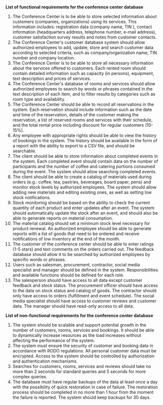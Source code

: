 **List of functional requirements for the conference center database**
1. The Conference Center is to be able to store selected information about customers (companies, organizations) using its services. This information includes: registration data (company name, TIN ), contact information (headquarters address, telephone number, e-mail address), customer satisfaction survey results and notes from customer contacts.
2. The Conference Center's customer database system should allow authorized employees to add, update, store and search customer data according to selected criteria, such as company/organization name, TIN number and company location.
3. The Conference Center is to be able to store all necessary information about the services offered to customers. Each rented room should contain detailed information such as capacity (in persons), equipment, text description and prices of services.
4. The Conference Center's database of rooms and services should allow authorized employees to search by words or phrases contained in the text description of each item, and to filter results by categories such as room type and availability.
5. The Conference Center should be able to record all reservations in the system. Each reservation should include information such as the date and time of the reservation, details of the customer making the reservation, a list of reserved rooms and services with their schedule, and the total rental price including discount for regular customers (10-15%).
6. Any employee with appropriate rights should be able to view the history of bookings in the system. The history should be available in the form of a report with the ability to export to a CSV file, and should be searchable.
7. The client should be able to store information about completed events in the system. Each completed event should contain data on the number of participants and the number of coffee and catering portions consumed during the event. The system should allow searching completed events.
8. The client should be able to create a catalog of materials used during orders (e.g.: coffee, tea, pastries, beverages, board paper, pens) and monitor stock levels by authorized employees. The system should allow adding new materials and editing existing ones, as well as setting low stock notifications.
9. Stock monitoring should be based on the ability to check the current quantity of each product and enter updates after an event. The system should automatically update the stock after an event, and should also be able to generate reports on material consumption.
10. The material catalog should set a minimum stock level necessary for product renewal. An authorized employee should be able to generate reports with a list of goods that need to be ordered and receive notifications of low inventory at the end of the month.
11. The customer of the conference center should be able to enter ratings (1-5 stars) and text comments on the orders carried out. The feedback database should allow it to be searched by authorized employees by specific words or phrases.
12. Users such as salesman, procurement, contractor, social media specialist and manager should be defined in the system. Responsibilities and available functions should be defined for each role.
13. The salesperson should have access to all data except customer feedback and stock status. The procurement officer should have access to the data on stock status and catalog of goods. The contractor should only have access to orders (fulfillment and event schedule). The social media specialist should have access to customer reviews and customer data. The manager should have read-only access to all data.

**List of non-functional requirements for the conference center database**
1. The system should be scalable and support potential growth in the number of customers, rooms, services and bookings. It should be able to dynamically increase resources as the load increases without affecting the performance of the system.
2. The system must ensure the security of customer and booking data in accordance with RODO regulations. All personal customer data must be encrypted. Access to the system should be controlled by authorization and authentication mechanisms.
3. Searches for customers, rooms, services and reviews should take no more than 2 seconds for standard queries and 5 seconds for more complex queries.
4. The database must have regular backups of the data at least once a day with the possibility of quick restoration in case of failure. The restoration process should be completed in no more than 1 hour from the moment the failure is reported. The system should keep backups for 30 days.
